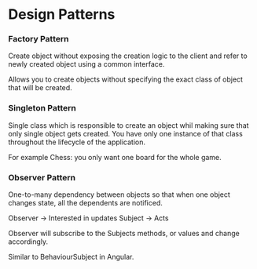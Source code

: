 # Design Patterns

### Factory Pattern
Create object without exposing the creation logic to the client and refer to newly created object using a common interface.

Allows you to create objects without specifying the exact class of object that will be created.



### Singleton Pattern
Single class which is responsible to create an object whil making sure that only single object gets created. 
You have only one instance of that class throughout the lifecycle of the application.

For example Chess: you only want one board for the whole game.

### Observer Pattern
One-to-many dependency between objects so that when one object changes state, all the dependents are notificed.

Observer -> Interested in updates
Subject -> Acts

Observer will subscribe to the Subjects methods, or values and change accordingly.

Similar to BehaviourSubject in Angular.



